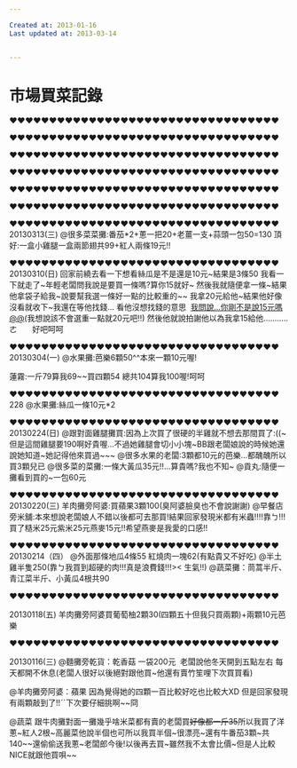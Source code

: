 ```yaml
---

Created at: 2013-01-16
Last updated at: 2013-03-14


---
```


# 市場買菜記錄


♥♥♥♥♥♥♥♥♥♥♥♥♥♥♥♥♥♥♥♥♥♥♥♥♥♥♥♥♥♥♥♥♥♥

♥♥♥♥♥♥♥♥♥♥♥♥♥♥♥♥♥♥♥♥♥♥♥♥♥♥♥♥♥♥♥♥♥♥

♥♥♥♥♥♥♥♥♥♥♥♥♥♥♥♥♥♥♥♥♥♥♥♥♥♥♥♥♥♥♥♥♥♥

♥♥♥♥♥♥♥♥♥♥♥♥♥♥♥♥♥♥♥♥♥♥♥♥♥♥♥♥♥♥♥♥♥♥

♥♥♥♥♥♥♥♥♥♥♥♥♥♥♥♥♥♥♥♥♥♥♥♥♥♥♥♥♥♥♥♥♥♥

♥♥♥♥♥♥♥♥♥♥♥♥♥♥♥♥♥♥♥♥♥♥♥♥♥♥♥♥♥♥♥♥♥♥

♥♥♥♥♥♥♥♥♥♥♥♥♥♥♥♥♥♥♥♥♥♥♥♥♥♥♥♥♥♥♥♥♥♥
20130313(三)
@很多菜菜攤:番茄\*2+蔥一把20+老薑一支+蒜頭一包50=130
頂好:一盒小雞腿一盒兩節翅共99+紅人兩條19元!!

♥♥♥♥♥♥♥♥♥♥♥♥♥♥♥♥♥♥♥♥♥♥♥♥♥♥♥♥♥♥♥♥♥♥
20130310(日)
回家前繞去看一下想看絲瓜是不是還是10元~結果是3條50
我看一下就走了~年輕老闆問我說是要買一條嗎?算你15就好~
然後我就隨便拿一條~結果他拿袋子給我~說要幫我選一條好一點的比較重的~~
我拿20元給他~結果他好像沒看就收下~我還在等他找錢...
看他沒想找錢的意思  [我問說...你剛不是說15元嗎@@](mailto:我問說...你剛不是說15元嗎@@)(我想說該不會選重一點就20元吧!!)
然後他就說拍謝他以為我拿15給他...........ㄜ       好吧呵呵

♥♥♥♥♥♥♥♥♥♥♥♥♥♥♥♥♥♥♥♥♥♥♥♥♥♥♥♥♥♥♥♥♥♥
20130304(一)
@水果攤:芭樂6顆50^^本來一顆10元喔!

蓮霧:一斤79算我69~~買四顆54
總共104算我100喔!呵呵

♥♥♥♥♥♥♥♥♥♥♥♥♥♥♥♥♥♥♥♥♥♥♥♥♥♥♥♥♥♥♥♥♥♥
228
@水果攤:絲瓜一條10元\*2

♥♥♥♥♥♥♥♥♥♥♥♥♥♥♥♥♥♥♥♥♥♥♥♥♥♥♥♥♥♥♥♥♥♥
20130224(日)
@跟對面雞腿攤買:因為上次買了很硬的半雞就不想去那間買了:((~但是這間雞腿要190啊好貴喔...不過她雞腿會切小小塊~BB跟老闆娘說的時候她還說她知道~她記得他來買過~~~
@很多水果的老闆:3顆都10元的芭樂...都醜醜所以買3顆兒已
@很多菜的菜攤:一條大黃瓜35元!!...算貴嗎?我也不知~
@貢丸:隨便一攤看到買的~一包60元

♥♥♥♥♥♥♥♥♥♥♥♥♥♥♥♥♥♥♥♥♥♥♥♥♥♥♥♥♥♥♥♥♥♥
20130220(三)
羊肉攤旁阿婆:買蘋果3顆100(臭阿婆臉臭也不會說謝謝)
@早餐店旁米舖:本來想說老闆娘人不錯以後都可去那買!結果回家發現米都有米蟲!!!!靠ㄅ!!!買了糙米25元紫米25元燕麥15元!!希望燕麥是我愛的口感!!

♥♥♥♥♥♥♥♥♥♥♥♥♥♥♥♥♥♥♥♥♥♥♥♥♥♥♥♥♥♥♥♥♥♥
20130214（四）
@外面那條地瓜4條55
紅燒肉一塊62(有點貴又不好吃)
@半土雞半隻250(靠ㄅ我買到超硬的肉!!!真是浪費錢!!!>< 生氣!!)
@蔬菜攤：茼蒿半斤、青江菜半斤、小黃瓜4根共90

♥♥♥♥♥♥♥♥♥♥♥♥♥♥♥♥♥♥♥♥♥♥♥♥♥♥♥♥♥♥♥♥♥♥

20130118(五)
羊肉攤旁阿婆買葡萄柚2顆30(四顆五十但我只買兩顆)+兩顆10元芭樂

♥♥♥♥♥♥♥♥♥♥♥♥♥♥♥♥♥♥♥♥♥♥♥♥♥♥♥♥♥♥♥♥♥♥

20130116(三)
@麵攤旁乾貨：乾香菇 一袋200元  老闆說他冬天開到五點左右 每天都開不休息(老闆人很好以後絕對跟他買~他還有賣竹笙哩下次買買看)

@羊肉攤旁阿婆：蘋果 因為覺得她的四顆一百比較好吃也比較大XD 但是回家發現有兩顆敲到了!!ˋˊ下次要仔細挑啊~~冏

@蔬菜 跟牛肉攤對面一攤幾乎啥米菜都有賣的老闆買~~好像都一斤35~~所以我買了洋蔥~紅人2根~高麗菜他說半個也可所以我買半個~很漂亮~還有牛番茄3顆~共140~~還偷偷送我蔥~老闆郎今後!以後再去買~雖然我不太會比價~但是人比較NICE就跟他買唄~~

